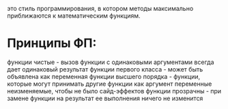 это стиль программирования, в котором методы максимально приближаются к математическим функциям.

# Принципы ФП:

функции чистые - вызов функции с одинаковыми аргументами всегда дает одинаковый результат
функции первого класса - может быть объявлена как переменная
функции высшего порядка - функции, которые могут принимать другие функции как аргумент
переменные неизменяемые, чтобы не было сайд-эффектов
функции прозрачны - при замене функции на результат ее выполнения ничего не изменится